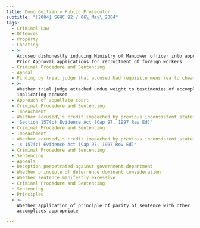 ```yaml
---
title: Dong Guitian v Public Prosecutor
subtitle: "[2004] SGHC 92 / 06\_May\_2004"
tags:
  - Criminal Law
  - Offences
  - Property
  - Cheating
  - >-
    Accused dishonestly inducing Ministry of Manpower officer into approving
    Prior Approval applications for recruitment of foreign workers
  - Criminal Procedure and Sentencing
  - Appeal
  - Finding by trial judge that accused had requisite mens rea to cheat
  - >-
    Whether trial judge attached undue weight to testimonies of accomplices
    implicating accused
  - Approach of appellate court
  - Criminal Procedure and Sentencing
  - Impeachment
  - Whether accused\'s credit impeached by previous inconsistent statement
  - 'Section 157(c) Evidence Act (Cap 97, 1997 Rev Ed)'
  - Criminal Procedure and Sentencing
  - Impeachment
  - Whether accused\'s credit impeached by previous inconsistent statement
  - 's 157(c) Evidence Act (Cap 97, 1997 Rev Ed)'
  - Criminal Procedure and Sentencing
  - Sentencing
  - Appeals
  - Deception perpetrated against government department
  - Whether principle of deterrence dominant consideration
  - Whether sentence manifestly excessive
  - Criminal Procedure and Sentencing
  - Sentencing
  - Principles
  - >-
    Whether application of principle of parity of sentence with other
    accomplices appropriate

---
```


